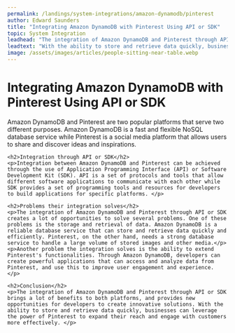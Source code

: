 ```yaml
---
permalink: /landings/system-integrations/amazon-dynamodb/pinterest
author: Edward Saunders
title: "Integrating Amazon DynamoDB with Pinterest Using API or SDK"
topic: System Integration
leadhead: "The integration of Amazon DynamoDB and Pinterest through API or SDK brings a lot of benefits to both platforms, and provides new opportunities for developers to create innovative solutions"
leadtext: "With the ability to store and retrieve data quickly, businesses can leverage the power of Pinterest to expand their reach and engage with customers more effectively."
image: /assets/images/articles/people-sitting-near-table.webp
---
```

<div class="arttext">	<h1>Integrating Amazon DynamoDB with Pinterest Using API or SDK</h1>
	<p>Amazon DynamoDB and Pinterest are two popular platforms that serve two different purposes. Amazon DynamoDB is a fast and flexible NoSQL database service while Pinterest is a social media platform that allows users to share and discover ideas and inspirations.</p>

	<h2>Integration through API or SDK</h2>
	<p>Integration between Amazon DynamoDB and Pinterest can be achieved through the use of Application Programming Interface (API) or Software Development Kit (SDK). API is a set of protocols and tools that allow different software applications to communicate with each other while SDK provides a set of programming tools and resources for developers to build applications for specific platforms. </p>

	<h2>Problems their integration solves</h2>
	<p>The integration of Amazon DynamoDB and Pinterest through API or SDK creates a lot of opportunities to solve several problems. One of these problems is the storage and retrieval of data. Amazon DynamoDB is a reliable database service that can store and retrieve data quickly and efficiently. Pinterest, on the other hand, needs a strong database service to handle a large volume of stored images and other media.</p>
	<p>Another problem the integration solves is the ability to extend Pinterest's functionalities. Through Amazon DynamoDB, developers can create powerful applications that can access and analyze data from Pinterest, and use this to improve user engagement and experience. </p>

	<h2>Conclusion</h2>
	<p>The integration of Amazon DynamoDB and Pinterest through API or SDK brings a lot of benefits to both platforms, and provides new opportunities for developers to create innovative solutions. With the ability to store and retrieve data quickly, businesses can leverage the power of Pinterest to expand their reach and engage with customers more effectively. </p>
</div>
